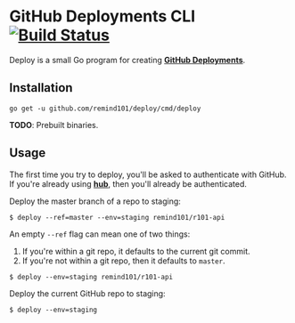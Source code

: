 # GitHub Deployments CLI [![Build Status](https://travis-ci.org/remind101/deploy.svg?branch=master)](https://travis-ci.org/remind101/deploy)

Deploy is a small Go program for creating **[GitHub Deployments](https://developer.github.com/v3/repos/deployments/)**.

## Installation

```
go get -u github.com/remind101/deploy/cmd/deploy
```

**TODO**: Prebuilt binaries.

## Usage

The first time you try to deploy, you'll be asked to authenticate with GitHub. If you're already using **[hub](https://github.com/github/hub)**, then you'll already be authenticated.

Deploy the master branch of a repo to staging:

```console
$ deploy --ref=master --env=staging remind101/r101-api
```

An empty `--ref` flag can mean one of two things:

1. If you're within a git repo, it defaults to the current git commit.
2. If you're not within a git repo, then it defaults to `master`.

```console
$ deploy --env=staging remind101/r101-api
```

Deploy the current GitHub repo to staging:

```console
$ deploy --env=staging
```
